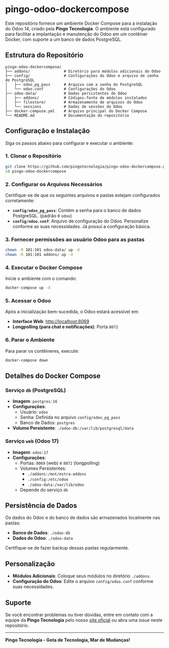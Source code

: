 # pingo-odoo-dockercompose

Este repositório fornece um ambiente Docker Compose para a instalação do Odoo 14, criado pela **Pingo Tecnologia**. O ambiente está configurado para facilitar a implantação e manutenção do Odoo em um contêiner Docker, com suporte a um banco de dados PostgreSQL.

## Estrutura do Repositório

```plaintext
pingo-odoo-dockercompose/
├── addons/               # Diretório para módulos adicionais do Odoo
├── config/               # Configurações do Odoo e arquivo de senha do PostgreSQL
│   ├── odoo_pg_pass      # Arquivo com a senha do PostgreSQL
│   └── odoo.conf         # Configurações do Odoo
├── odoo-data/            # Dados persistentes do Odoo
│   ├── addons/           # Códigos-fonte de módulos instalados
│   ├── filestore/        # Armazenamento de arquivos do Odoo
│   └── sessions          # Dados de sessões do Odoo
├── docker-compose.yml    # Arquivo principal do Docker Compose
└── README.md             # Documentação do repositório
```

## Configuração e Instalação

Siga os passos abaixo para configurar e executar o ambiente:

### 1. Clonar o Repositório

```bash
git clone https://github.com/pingotecnologia/pingo-odoo-dockercompose.git
cd pingo-odoo-dockercompose
```

### 2. Configurar os Arquivos Necessários

Certifique-se de que os seguintes arquivos e pastas estejam configurados corretamente:

- **`config/odoo_pg_pass`**: Contém a senha para o banco de dados PostgreSQL. (padrão é `odoo`)
- **`config/odoo.conf`**: Arquivo de configuração do Odoo. Personalize conforme as suas necessidades. Já possuí a configuração básica.

### 3. Fornecer permissões ao usuário Odoo para as pastas
```bash
chown -R 101:101 odoo-data/ up -d
chown -R 101:101 addons/ up -d
```

### 4. Executar o Docker Compose

Inicie o ambiente com o comando:

```bash
docker-compose up -d
```

### 5. Acessar o Odoo

Após a inicialização bem-sucedida, o Odoo estará acessível em:

- **Interface Web**: [http://localhost:8069](http://localhost:8069)
- **Longpolling (para chat e notificações)**: Porta `8072`

### 6. Parar o Ambiente

Para parar os contêineres, execute:

```bash
docker-compose down
```

## Detalhes do Docker Compose

### Serviço `db` (PostgreSQL)
- **Imagem**: `postgres:16`
- **Configurações**:
  - Usuário: `odoo`
  - Senha: Definida no arquivo `config/odoo_pg_pass`
  - Banco de Dados: `postgres`
- **Volume Persistente**: `./odoo-db:/var/lib/postgresql/data`

### Serviço `web` (Odoo 17)
- **Imagem**: `odoo:17`
- **Configurações**:
  - Portas: `8069` (web) e `8072` (longpolling)
  - Volumes Persistentes:
    - `./addons:/mnt/extra-addons`
    - `./config:/etc/odoo`
    - `./odoo-data:/var/lib/odoo`
  - Depende do serviço `db`

## Persistência de Dados

Os dados do Odoo e do banco de dados são armazenados localmente nas pastas:
- **Banco de Dados**: `./odoo-db`
- **Dados do Odoo**: `./odoo-data`

Certifique-se de fazer backup dessas pastas regularmente.

## Personalização

- **Módulos Adicionais**: Coloque seus módulos no diretório `./addons`.
- **Configuração do Odoo**: Edite o arquivo `config/odoo.conf` conforme suas necessidades.

## Suporte

Se você encontrar problemas ou tiver dúvidas, entre em contato com a equipe da **Pingo Tecnologia** pelo nosso [site oficial](https://pingotecnologia.com) ou abra uma *issue* neste repositório.

---

**Pingo Tecnologia - Gota de Tecnologia, Mar de Mudanças!**
